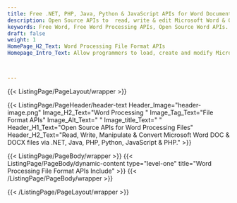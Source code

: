```yaml
---
title: Free .NET, PHP, Java, Python & JavaScript APIs for Word Documents
description: Open Source APIs to  read, write & edit Microsoft Word & OpenOffice file formats using .NET, Java, Python, PHP & JavaScript Framework.
keywords: Free Word, Free Word Processing APIs, Open Source Word APIs. Open Source APIs, Free .NET Word API, Free Java Word API, Free Python API, Free JavaScript API
draft: false
weight: 1
HomePage_H2_Text: Word Processing File Format APIs
Homepage_Intro_Text: Allow programmers to load, create and modify Microsoft Word files from within Java & PHP applications.



---
```


{{< ListingPage/PageLayout/wrapper >}}

{{< ListingPage/PageHeader/header-text
Header_Image="header-image.png"
Image_H2_Text="Word Processing "
Image_Tag_Text="File Format APIs"
Image_Alt_Text=" "
Image_title_Text=" "
Header_H1_Text="Open Source APIs for Word Processing Files"
Header_H2_Text="Read, Write, Manipulate & Convert Microsoft Word DOC & DOCX files via .NET, Java, PHP, Python, JavaScript & PHP." >}}

{{< ListingPage/PageBody/wrapper >}}
{{< ListingPage/PageBody/dynamic-content type="level-one" title="Word Processing File Format APIs Include" >}}
{{< /ListingPage/PageBody/wrapper >}}

{{< /ListingPage/PageLayout/wrapper >}}